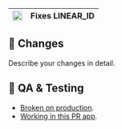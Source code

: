 [<img height=20 src=https://readme.com/static/favicon.ico align=center>][demo] | Fixes LINEAR_ID
:---:|:---:

## 🧰 Changes

Describe your changes in detail.

## 🧬 QA & Testing

- [Broken on production][prod].
- [Working in this PR app][demo].


[demo]: https://markdown-pr-PR_NUMBER.herokuapp.com
[prod]: https://SUBDOMAIN.readme.io
